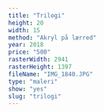 ```yaml
---
title: "Trilogi"
height: 20
width: 15
method: "Akryl på lærred"
year: 2018
price: "500"
rasterWidth: 2941
rasterHeight: 1397
fileName: "IMG_1840.JPG"
type: "maleri"
show: "yes"
slug: "trilogi"
---
```

